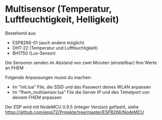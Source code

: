 # Multisensor (Temperatur, Luftfeuchtigkeit, Helligkeit) #

Bestehend aus:
- ESP8266-01 (auch andere möglich)
- DHT-22 (Temperatur und Luftfeuchtigkeit)
- BH1750 (Lux-Sensor)

Die Sensoren senden im Abstand von zwei Minuten (einstellbar) Ihre Werte an FHEM

Folgende Anpassungen musst du machen:
- Im "init.lua" File, die SSID und das Passwort deines WLAN anpassen
- Im "fhem_multisensor.lua" File die Server IP und den Telnetport von deinem FHEM anpassen

Der ESP wird mit NodeMCU 0.9.5 (integer Version) geflasht, siehe https://github.com/eppi72/Projekte/tree/master/ESP8266/NodeMCU


